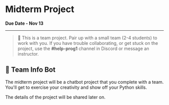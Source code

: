 # Midterm Project

**Due Date - Nov 13**

---

> 👥 This is a team project. Pair up with a small team (2-4 students) to work with you.
> If you have trouble collaborating, or get stuck on the project, use the **#help-prog1** channel in Discord or message an instructor.

## 🤖 Team Info Bot

The midterm project will be a chatbot project that you complete with a team.
You'll get to exercise your creativity and show off your Python skills.

The details of the project will be shared later on.

<!--
This is your chance to be creative with your team. You can make a really fun and funny project together that meets all the requirements.

**Access** the assignment here: https://github.com/kiboschool/chatbot

Remember...

- **Read** the instructions
- **Plan** before you code
- **Debug** if you aren't getting the desired output
- **Attend** office hours if you need additional support
- **Ask** for help in Discord
-->
